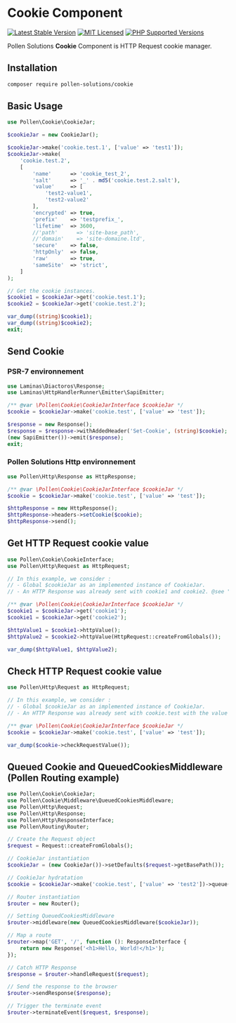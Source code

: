 # Cookie Component

[![Latest Stable Version](https://img.shields.io/packagist/v/pollen-solutions/cookie.svg?style=for-the-badge)](https://packagist.org/packages/pollen-solutions/cookie)
[![MIT Licensed](https://img.shields.io/badge/license-MIT-green?style=for-the-badge)](LICENSE.md)
[![PHP Supported Versions](https://img.shields.io/badge/PHP->=7.4-8892BF?style=for-the-badge&logo=php)](https://www.php.net/supported-versions.php)

Pollen Solutions **Cookie** Component is HTTP Request cookie manager.

## Installation

```bash
composer require pollen-solutions/cookie
```

## Basic Usage

```php
use Pollen\Cookie\CookieJar;

$cookieJar = new CookieJar();

$cookieJar->make('cookie.test.1', ['value' => 'test1']);
$cookieJar->make(
    'cookie.test.2',
    [
        'name'      => 'cookie_test_2',
        'salt'      => '_' . md5('cookie.test.2.salt'),
        'value'     => [
            'test2-value1',
            'test2-value2'
        ],
        'encrypted' => true,
        'prefix'    => 'testprefix_',
        'lifetime'  => 3600,
        //'path'      => 'site-base_path',
        //'domain'    => 'site-domaine.ltd',
        'secure'    => false,
        'httpOnly'  => false,
        'raw'       => true,
        'sameSite'  => 'strict',
    ]
);

// Get the cookie instances.
$cookie1 = $cookieJar->get('cookie.test.1');
$cookie2 = $cookieJar->get('cookie.test.2');

var_dump((string)$cookie1);
var_dump((string)$cookie2);
exit;
```

## Send Cookie

### PSR-7 environnement

```php
use Laminas\Diactoros\Response;
use Laminas\HttpHandlerRunner\Emitter\SapiEmitter;

/** @var \Pollen\Cookie\CookieJarInterface $cookieJar */
$cookie = $cookieJar->make('cookie.test', ['value' => 'test']);

$response = new Response();
$response = $response->withAddedHeader('Set-Cookie', (string)$cookie);
(new SapiEmitter())->emit($response);
exit;
```

### Pollen Solutions Http environnement

```php
use Pollen\Http\Response as HttpResponse;

/** @var \Pollen\Cookie\CookieJarInterface $cookieJar */
$cookie = $cookieJar->make('cookie.test', ['value' => 'test']);

$httpResponse = new HttpResponse();
$httpResponse->headers->setCookie($cookie);
$httpResponse->send();
```

## Get HTTP Request cookie value

```php
use Pollen\Cookie\CookieInterface;
use Pollen\Http\Request as HttpRequest;

// In this example, we consider :
// - Global $cookieJar as an implemented instance of CookieJar.
// - An HTTP Response was already sent with cookie1 and cookie2. @see "Send Cookie" above.

/** @var \Pollen\Cookie\CookieJarInterface $cookieJar */
$cookie1 = $cookieJar->get('cookie1');
$cookie1 = $cookieJar->get('cookie2');

$httpValue1 = $cookie1->httpValue();
$httpValue2 = $cookie2->httpValue(HttpRequest::createFromGlobals());

var_dump($httpValue1, $httpValue2);
```

## Check HTTP Request cookie value

```php
use Pollen\Http\Request as HttpRequest;

// In this example, we consider :
// - Global $cookieJar as an implemented instance of CookieJar.
// - An HTTP Response was already sent with cookie.test with the value 'test'. @see "Send Cookie" above.

/** @var \Pollen\Cookie\CookieJarInterface $cookieJar */
$cookie = $cookieJar->make('cookie.test', ['value' => 'test']);

var_dump($cookie->checkRequestValue());
```

## Queued Cookie and QueuedCookiesMiddleware (Pollen Routing example)

```php
use Pollen\Cookie\CookieJar;
use Pollen\Cookie\Middleware\QueuedCookiesMiddleware;
use Pollen\Http\Request;
use Pollen\Http\Response;
use Pollen\Http\ResponseInterface;
use Pollen\Routing\Router;

// Create the Request object
$request = Request::createFromGlobals();

// CookieJar instantiation
$cookieJar = (new CookieJar())->setDefaults($request->getBasePath());

// CookieJar hydratation
$cookie = $cookieJar->make('cookie.test', ['value' => 'test2'])->queue();

// Router instantiation
$router = new Router();

// Setting QueuedCookiesMiddleware
$router->middleware(new QueuedCookiesMiddleware($cookieJar));

// Map a route
$router->map('GET', '/', function (): ResponseInterface {
    return new Response('<h1>Hello, World!</h1>');
});

// Catch HTTP Response
$response = $router->handleRequest($request);

// Send the response to the browser
$router->sendResponse($response);

// Trigger the terminate event
$router->terminateEvent($request, $response);
```
